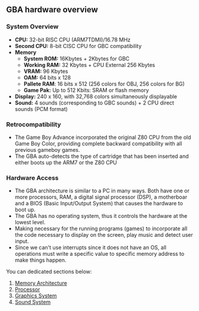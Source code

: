 ## GBA hardware overview

### System Overview

- **CPU:** 32-bit RISC CPU (ARM7TDMI)/16.78 MHz
- **Second CPU:** 8-bit CISC CPU for GBC compatibility
- **Memory**
  - **System ROM:** 16Kbytes + 2Kbytes for GBC
  - **Working RAM:** 32 Kbytes + CPU External 256 Kbytes
  - **VRAM:** 96 Kbytes
  - **OAM:** 64 bits x 128
  - **Pallete RAM**: 16 bits x 512 (256 colors for OBJ, 256 colors for BG)
  - **Game Pak:** Up to 512 Kbits: SRAM or flash memory
- **Display:** 240 x 160, with 32,768 colors simultaneously displayable
- **Sound:** 4 sounds (corresponding to GBC sounds) + 2 CPU direct sounds (PCM format)

### Retrocompatibility

- The Game Boy Advance incorporated the original Z80 CPU from the old Game Boy Color, providing complete backward compatibility with all previous gameboy games.
- The GBA auto-detects the type of cartridge that has been inserted and either boots up the ARM7 or the Z80 CPU

### Hardware Access

- The GBA architecture is similar to a PC in many ways. Both have one or more processors, RAM, a digital signal processor (DSP), a motherboar and a BIOS (Basic Input/Output System) that causes the hardware to boot up.
- The GBA has no operating system, thus it controls the hardware at the lowest level.
- Making necessary for the running programs (games) to incorporate all the code necessary to display on the screen, play music and detect user input.
- Since we can't use interrupts since it does not have an OS, all operations must write a specific value to specific memory address to make things happen.

You can dedicated sections below:
1. [Memory Architecture](https://goiabada.github.io/docs/sections/overview/memory)
2. [Processor](https://goiabada.github.io/docs/sections/overview/processor)
3. [Graphics System](https://goiabada.github.io/docs/sections/overview/graphics)
4. [Sound System](https://goiabada.github.io/docs/sections/overview/sound)